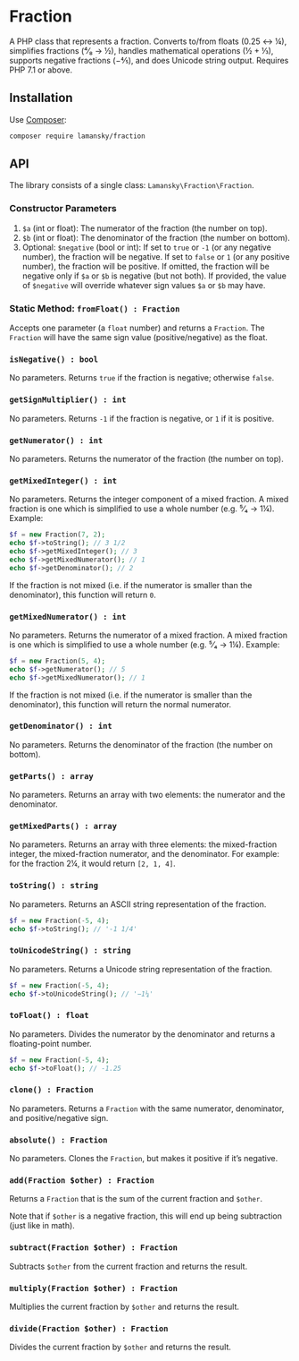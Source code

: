 # Fraction

A PHP class that represents a fraction. Converts to/from floats (0.25 ↔ ¼), simplifies fractions (⁴⁄₈ → ½), handles mathematical operations (½ + ⅓), supports negative fractions (−⅘), and does Unicode string output. Requires PHP 7.1 or above.

## Installation

Use [Composer](http://getcomposer.org):

```bash
composer require lamansky/fraction
```

## API

The library consists of a single class: `Lamansky\Fraction\Fraction`.

### Constructor Parameters

1. `$a` (int or float): The numerator of the fraction (the number on top).
2. `$b` (int or float): The denominator of the fraction (the number on bottom).
3. Optional: `$negative` (bool or int): If set to `true` or `-1` (or any negative number), the fraction will be negative. If set to `false` or `1` (or any positive number), the fraction will be positive. If omitted, the fraction will be negative only if `$a` or `$b` is negative (but not both). If provided, the value of `$negative` will override whatever sign values `$a` or `$b` may have.

### Static Method: `fromFloat() : Fraction`

Accepts one parameter (a `float` number) and returns a `Fraction`. The `Fraction` will have the same sign value (positive/negative) as the float.

### `isNegative() : bool`

No parameters. Returns `true` if the fraction is negative; otherwise `false`.

### `getSignMultiplier() : int`

No parameters. Returns `-1` if the fraction is negative, or `1` if it is positive.

### `getNumerator() : int`

No parameters. Returns the numerator of the fraction (the number on top).

### `getMixedInteger() : int`

No parameters. Returns the integer component of a mixed fraction. A mixed fraction is one which is simplified to use a whole number (e.g. ⁵⁄₄ → 1¼). Example:

```php
$f = new Fraction(7, 2);
echo $f->toString(); // 3 1/2
echo $f->getMixedInteger(); // 3
echo $f->getMixedNumerator(); // 1
echo $f->getDenominator(); // 2
```

If the fraction is not mixed (i.e. if the numerator is smaller than the denominator), this function will return `0`.

### `getMixedNumerator() : int`

No parameters. Returns the numerator of a mixed fraction. A mixed fraction is one which is simplified to use a whole number (e.g. ⁵⁄₄ → 1¼). Example:

```php
$f = new Fraction(5, 4);
echo $f->getNumerator(); // 5
echo $f->getMixedNumerator(); // 1
```

If the fraction is not mixed (i.e. if the numerator is smaller than the denominator), this function will return the normal numerator.

### `getDenominator() : int`

No parameters. Returns the denominator of the fraction (the number on bottom).

### `getParts() : array`

No parameters. Returns an array with two elements: the numerator and the denominator.

### `getMixedParts() : array`

No parameters. Returns an array with three elements: the mixed-fraction integer, the mixed-fraction numerator, and the denominator. For example: for the fraction 2¼, it would return `[2, 1, 4]`.

### `toString() : string`

No parameters. Returns an ASCII string representation of the fraction.

```php
$f = new Fraction(-5, 4);
echo $f->toString(); // '-1 1/4'
```

### `toUnicodeString() : string`

No parameters. Returns a Unicode string representation of the fraction.

```php
$f = new Fraction(-5, 4);
echo $f->toUnicodeString(); // '−1¼'
```

### `toFloat() : float`

No parameters. Divides the numerator by the denominator and returns a floating-point number.

```php
$f = new Fraction(-5, 4);
echo $f->toFloat(); // -1.25
```

### `clone() : Fraction`

No parameters. Returns a `Fraction` with the same numerator, denominator, and positive/negative sign.

### `absolute() : Fraction`

No parameters. Clones the `Fraction`, but makes it positive if it’s negative.

### `add(Fraction $other) : Fraction`

Returns a `Fraction` that is the sum of the current fraction and `$other`.

Note that if `$other` is a negative fraction, this will end up being subtraction (just like in math).

### `subtract(Fraction $other) : Fraction`

Subtracts `$other` from the current fraction and returns the result.

### `multiply(Fraction $other) : Fraction`

Multiplies the current fraction by `$other` and returns the result.

### `divide(Fraction $other) : Fraction`

Divides the current fraction by `$other` and returns the result.
